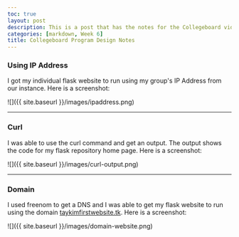 ```yaml
---
toc: true
layout: post
description: This is a post that has the notes for the Collegeboard videos on program design
categories: [markdown, Week 6]
title: Collegeboard Program Design Notes
---
```

### Using IP Address
I got my individual flask website to run using my group's IP Address from our instance. Here is a screenshot:

![]({{ site.baseurl }}/images/ipaddress.png)

---

### Curl
I was able to use the curl command and get an output. The output shows the code for my flask repository home page. Here is a screenshot:

![]({{ site.baseurl }}/images/curl-output.png)

---
### Domain
I used freenom to get a DNS and I was able to get my flask website to run using the domain [taykimfirstwebsite.tk](taykimfirstwebsite.tk). Here is a screenshot:

![]({{ site.baseurl }}/images/domain-website.png)